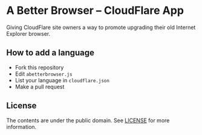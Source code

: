 # A Better Browser – CloudFlare App

Giving CloudFlare site owners a way to promote upgrading their old Internet Explorer browser.

## How to add a language
* Fork this repository
* Edit `abetterbrowser.js`
* List your language in `cloudflare.json`
* Make a pull request

## License

The contents are under the public domain. See [LICENSE](LICENSE) for more information.
